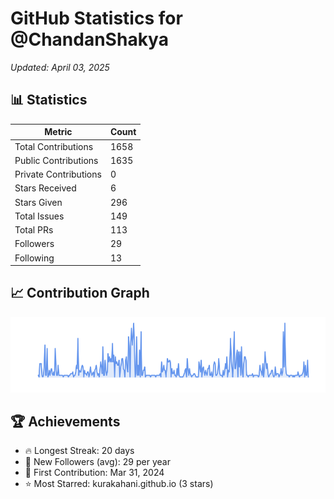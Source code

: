 # GitHub Statistics for @ChandanShakya
*Updated: April 03, 2025*

## 📊 Statistics
| Metric | Count |
|--------|--------|
| Total Contributions | 1658 |
| Public Contributions | 1635 |
| Private Contributions | 0 |
| Stars Received | 6 |
| Stars Given | 296 |
| Total Issues | 149 |
| Total PRs | 113 |
| Followers | 29 |
| Following | 13 |

## 📈 Contribution Graph

![Contribution Graph](./contribution_graph.png)

## 🏆 Achievements

- 🔥 Longest Streak: 20 days
- 👥 New Followers (avg): 29 per year
- 📅 First Contribution: Mar 31, 2024
- ⭐ Most Starred: kurakahani.github.io (3 stars)
